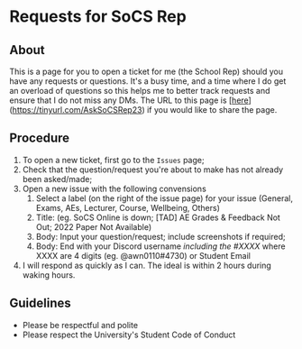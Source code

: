 # Requests for SoCS Rep

## About
This is a page for you to open a ticket for me (the School Rep) should you have any requests or questions. It's a busy time, and a time where I do get an overload of questions so this helps me to better track requests and ensure that I do not miss any DMs. The URL to this page is [[here](https://tinyurl.com/AskSoCSRep23)](https://tinyurl.com/AskSoCSRep23) if you would like to share the page. 

## Procedure
1. To open a new ticket, first go to the `Issues` page;
2. Check that the question/request you're about to make has not already been asked/made;
3. Open a new issue with the following convensions
   1. Select a label (on the right of the issue page) for your issue (General, Exams, AEs, Lecturer, Course, Wellbeing, Others)
   2. Title: <Brief Title Describing the Issue> (eg. SoCS Online is down; [TAD] AE Grades & Feedback Not Out; 2022 Paper Not Available)
   3. Body: Input your question/request; include screenshots if required;
   4. Body: End with your Discord username *including the #XXXX* where XXXX are 4 digits (eg. @awn0110#4730) or Student Email
4. I will respond as quickly as I can. The ideal is within 2 hours during waking hours.

## Guidelines
- Please be respectful and polite
- Please respect the University's Student Code of Conduct
